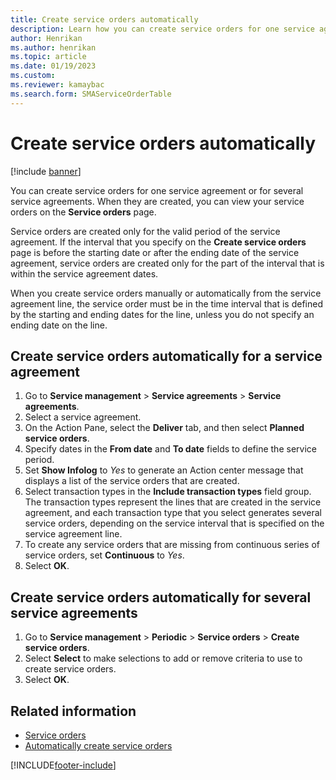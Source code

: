 ```yaml
---
title: Create service orders automatically   
description: Learn how you can create service orders for one service agreement or for several service agreements, including a step-by-step process.
author: Henrikan
ms.author: henrikan
ms.topic: article
ms.date: 01/19/2023
ms.custom:
ms.reviewer: kamaybac
ms.search.form: SMAServiceOrderTable
---
```


# Create service orders automatically

[!include [banner](../includes/banner.md)]

You can create service orders for one service agreement or for several service agreements. When they are created, you can view your service orders on the **Service orders** page.

Service orders are created only for the valid period of the service agreement. If the interval that you specify on the **Create service orders** page is before the starting date or after the ending date of the service agreement, service orders are created only for the part of the interval that is within the service agreement dates.

When you create service orders manually or automatically from the service agreement line, the service order must be in the time interval that is defined by the starting and ending dates for the line, unless you do not specify an ending date on the line.

## Create service orders automatically for a service agreement

1. Go to **Service management** \> **Service agreements** \> **Service agreements**.
1. Select a service agreement.
1. On the Action Pane, select the **Deliver** tab, and then select **Planned service orders**.
1. Specify dates in the **From date** and **To date** fields to define the service period.
1. Set **Show Infolog** to *Yes* to generate an Action center message that displays a list of the service orders that are created.
1. Select transaction types in the **Include transaction types** field group. The transaction types represent the lines that are created in the service agreement, and each transaction type that you select generates several service orders, depending on the service interval that is specified on the service agreement line.
1. To create any service orders that are missing from continuous series of service orders, set **Continuous** to *Yes*.
1. Select **OK**.

## Create service orders automatically for several service agreements

1. Go to **Service management** \> **Periodic** \> **Service orders** \> **Create service orders**.
1. Select **Select** to make selections to add or remove criteria to use to create service orders.
1. Select **OK**.

## Related information

- [Service orders](service-orders.md)
- [Automatically create service orders](auto-create-service-orders.md)

[!INCLUDE[footer-include](../../includes/footer-banner.md)]
